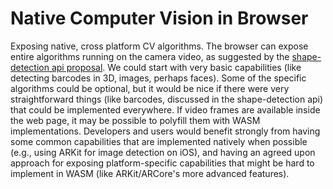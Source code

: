# Native Computer Vision in Browser

Exposing native, cross platform CV algorithms. The browser can expose entire algorithms running on the camera video, as suggested by the [shape-detection api proposal](https://wicg.github.io/shape-detection-api/).  We could start with very basic capabilities (like detecting barcodes in 3D, images, perhaps faces). Some of the specific algorithms could be optional, but it would be nice if there were very straightforward things (like barcodes, discussed in the shape-detection api) that could be implemented everywhere. If video frames are available inside the web page, it may be possible to polyfill them with WASM implementations.  Developers and users would benefit strongly from having some common capabilities that are implemented natively when possible (e.g., using ARKit for image detection on iOS), and having an agreed upon approach for exposing platform-specific capabilities that might be hard to implement in WASM (like ARKit/ARCore's more advanced features).